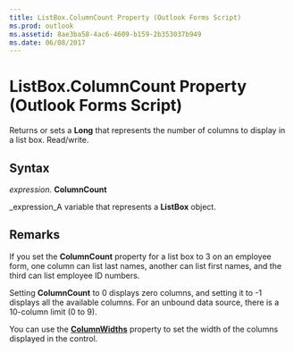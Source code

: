 ```yaml
---
title: ListBox.ColumnCount Property (Outlook Forms Script)
ms.prod: outlook
ms.assetid: 8ae3ba58-4ac6-4609-b159-2b353037b949
ms.date: 06/08/2017
---
```



# ListBox.ColumnCount Property (Outlook Forms Script)

Returns or sets a  **Long** that represents the number of columns to display in a list box. Read/write.


## Syntax

 _expression_. **ColumnCount**

 _expression_A variable that represents a  **ListBox** object.


## Remarks

If you set the  **ColumnCount** property for a list box to 3 on an employee form, one column can list last names, another can list first names, and the third can list employee ID numbers.

Setting  **ColumnCount** to 0 displays zero columns, and setting it to -1 displays all the available columns. For an unbound data source, there is a 10-column limit (0 to 9).

You can use the  **[ColumnWidths](Outlook.listbox.columnwidths.md)** property to set the width of the columns displayed in the control.


